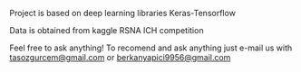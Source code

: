 Project is based on deep learning libraries Keras-Tensorflow

Data is obtained from kaggle RSNA ICH competition

Feel free to ask anything! To recomend and ask anything just e-mail us with tasozgurcem@gmail.com or berkanyapici9956@gmail.com

